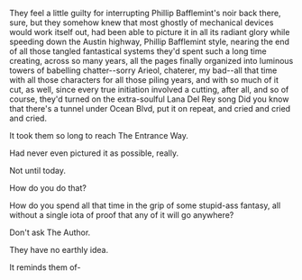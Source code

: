 They feel a little guilty for interrupting Phillip Bafflemint's noir back there, sure, but they somehow knew that most ghostly of mechanical devices would work itself out, had been able to picture it in all its radiant glory while speeding down the Austin highway, Phillip Bafflemint style, nearing the end of all those tangled fantastical systems they'd spent such a long time creating, across so many years, all the pages finally organized into luminous towers of babelling chatter--sorry Arieol, chaterer, my bad--all that time with all those characters for all those piling years, and with so much of it cut, as well, since every true initiation involved a cutting, after all, and so of course, they'd turned on the extra-soulful Lana Del Rey song Did you know that there's a tunnel under Ocean Blvd, put it on repeat, and cried and cried and cried.

It took them so long to reach The Entrance Way.

Had never even pictured it as possible, really.

Not until today.

How do you do that?

How do you spend all that time in the grip of some stupid-ass fantasy, all without a single iota of proof that any of it will go anywhere?

Don't ask The Author.

They have no earthly idea.

It reminds them of-
